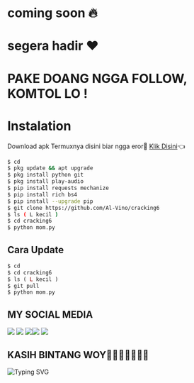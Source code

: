 # coming soon 🔥
# segera hadir ♥️
# PAKE DOANG NGGA FOLLOW, KOMTOL LO !

# Instalation
Download apk Termuxnya disini biar ngga eror🌟
[Klik Disini](https://f-droid.org/repo/com.termux_117.apk)👈
```bash
$ cd
$ pkg update && apt upgrade
$ pkg install python git
$ pkg install play-audio
$ pip install requests mechanize
$ pip install rich bs4
$ pip install --upgrade pip
$ git clone https://github.com/Al-Vino/cracking6
$ ls ( L kecil )
$ cd cracking6
$ python mom.py
```
## Cara Update
```php
$ cd
$ cd cracking6
$ ls ( L kecil )
$ git pull
$ python mom.py
```
## MY SOCIAL MEDIA
[![](https://img.shields.io/badge/Github-black?logo=Github&logoColor=black&labelColor=white)](https://github.com/Al-Vino) [![](https://img.shields.io/badge/Twitter-blue?logo=Twitter&logoColor=White&labelColor=white)](https://mobile.twitter.com/mhmdbadru23)
[![](https://img.shields.io/badge/Facebook-blue?logo=Facebook&logoColor=blue&labelColor=white)](https://www.facebook.com/Alvin0Xy.io)[![](https://img.shields.io/badge/Instagram-red?logo=Instagram&logoColor=red&labelColor=white)](https://www.instagram.com/mhmdbadru23) [![](https://img.shields.io/badge/Whatsapp-CHAT-red?logo=Whatsapp&logoColor=Brightgreen&labelColor=white)](https://wa.me/+6283832629797=Halo+kak+badru+ganteng)
## KASIH BINTANG WOY🌟🌟🌟🌟🌟🌟🌟
![Typing SVG](https://readme-typing-svg.herokuapp.com?lines=Selamat+Bersenang-senang....!+)

